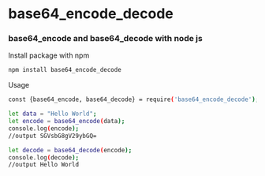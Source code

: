 # base64_encode_decode


### base64_encode and base64_decode with node js

Install package with npm 


```sh
npm install base64_encode_decode

```

Usage

```sh
const {base64_encode, base64_decode} = require('base64_encode_decode');

let data = "Hello World";
let encode = base64_encode(data);
console.log(encode);
//output SGVsbG8gV29ybGQ=

let decode = base64_decode(encode);
console.log(decode);
//output Hello World
```



